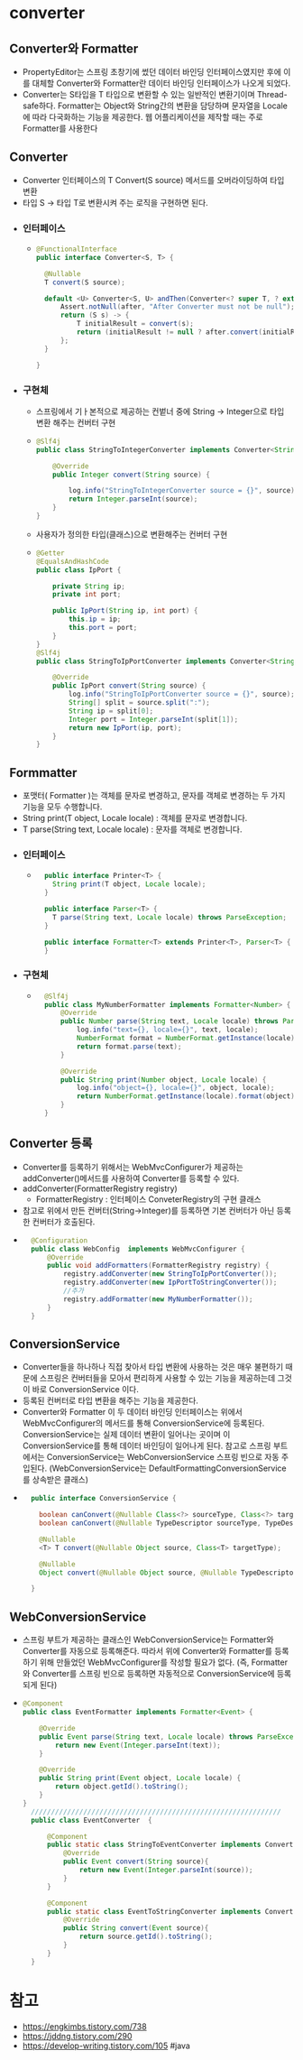 # converter
## Converter와 Formatter
- PropertyEditor는 스프링 초창기에 썼던 데이터 바인딩 인터페이스였지만 후에 이를 대체할 Converter와 Formatter란 데이터 바인딩 인터페이스가 나오게 되었다.
- Converter는 S타입을 T 타입으로 변환할 수 있는 일반적인 변환기이며 Thread-safe하다. Formatter는 Object와 String간의 변환을 담당하며 문자열을 Locale에 따라 다국화하는 기능을 제공한다. 웹 어플리케이션을 제작할 때는 주로 Formatter를 사용한다
## Converter
- Converter 인터페이스의 T Convert(S source) 메서드를 오버라이딩하여 타입 변환
- 타입 S -> 타입 T로 변환시켜 주는 로직을 구현하면 된다.
- ### 인터페이스
    - ``` java
      @FunctionalInterface
      public interface Converter<S, T> {

      	@Nullable
      	T convert(S source);

      	default <U> Converter<S, U> andThen(Converter<? super T, ? extends U> after) {
      		Assert.notNull(after, "After Converter must not be null");
      		return (S s) -> {
      			T initialResult = convert(s);
      			return (initialResult != null ? after.convert(initialResult) : null);
      		};
      	}

      }
- ### 구현체
    - 스프링에서 기ㅏ본적으로 제공하는 컨벝너 중에 String -> Integer으로 타입 변환 해주는 컨버터 구현
    - ``` java 
      @Slf4j
      public class StringToIntegerConverter implements Converter<String, Integer> {

          @Override
          public Integer convert(String source) {

              log.info("StringToIntegerConverter source = {}", source);
              return Integer.parseInt(source);
          }
      }
    - 사용자가 정의한 타입(클래스)으로 변환해주는 컨버터 구현
    - ``` java
      @Getter
      @EqualsAndHashCode
      public class IpPort {

          private String ip;
          private int port;

          public IpPort(String ip, int port) {
              this.ip = ip;
              this.port = port;
          }
      }
      @Slf4j
      public class StringToIpPortConverter implements Converter<String, IpPort> {

          @Override
          public IpPort convert(String source) {
              log.info("StringToIpPortConverter source = {}", source);
              String[] split = source.split(":");
              String ip = split[0];
              Integer port = Integer.parseInt(split[1]);
              return new IpPort(ip, port);
          }
      }
## Formmatter
- 포맷터( Formatter )는 객체를 문자로 변경하고, 문자를 객체로 변경하는 두 가지 기능을 모두 수행합니다.
- String print(T object, Locale locale) : 객체를 문자로 변경합니다.
- T parse(String text, Locale locale) : 문자를 객체로 변경합니다.
- ### 인터페이스
  - ``` java 
      public interface Printer<T> {
      	String print(T object, Locale locale);
      }

      public interface Parser<T> {
      	T parse(String text, Locale locale) throws ParseException;
      }

      public interface Formatter<T> extends Printer<T>, Parser<T> {
      }
- ### 구현체
  - ``` java
      @Slf4j
      public class MyNumberFormatter implements Formatter<Number> {
          @Override
          public Number parse(String text, Locale locale) throws ParseException {
              log.info("text={}, locale={}", text, locale);
              NumberFormat format = NumberFormat.getInstance(locale);
              return format.parse(text);
          }

          @Override
          public String print(Number object, Locale locale) {
              log.info("object={}, locale={}", object, locale);
              return NumberFormat.getInstance(locale).format(object);
          }
      }
## Converter 등록
  - Converter를 등록하기 위해서는 WebMvcConfigurer가 제공하는 addConverter()메서드를 사용하여 Converter를 등록할 수 있다.
  - addConverter(FormatterRegistry registry)
     - FormatterRegistry : 인터페이스 ConveterRegistry의 구현 클래스
  - 참고로 위에서 만든 컨버터(String→Integer)를 등록하면 기본 컨버터가 아닌 등록한 컨버터가 호출된다.
  - ``` java
      @Configuration
      public class WebConfig  implements WebMvcConfigurer {
          @Override
          public void addFormatters(FormatterRegistry registry) {
              registry.addConverter(new StringToIpPortConverter());
              registry.addConverter(new IpPortToStringConverter());
              //추가
              registry.addFormatter(new MyNumberFormatter());
          }
      }
## ConversionService
  -  Converter들을 하나하나 직접 찾아서 타입 변환에 사용하는 것은 매우 불편하기 때문에 스프링은 컨버터들을 모아서 편리하게 사용할 수 있는 기능을 제공하는데 그것이 바로 ConversionService 이다.
  - 등록된 컨버터로 타입 변환을 해주는 기능을 제공한다.
  - Converter와 Formatter 이 두 데이터 바인딩 인터페이스는 위에서 WebMvcConfigurer의 메서드를 통해 ConversionService에 등록된다. ConversionService는 실제 데이터 변환이 일어나는 곳이며 이 ConversionService를 통해 데이터 바인딩이 일어나게 된다. 참고로 스프링 부트에서는 ConversionService는 WebConversionService 스프링 빈으로 자동 주입된다. (WebConversionService는 DefaultFormattingConversionService를 상속받은 클래스)
  - ``` java
      public interface ConversionService {

      	boolean canConvert(@Nullable Class<?> sourceType, Class<?> targetType);
      	boolean canConvert(@Nullable TypeDescriptor sourceType, TypeDescriptor targetType);

      	@Nullable
      	<T> T convert(@Nullable Object source, Class<T> targetType);

      	@Nullable
      	Object convert(@Nullable Object source, @Nullable TypeDescriptor sourceType, TypeDescriptor targetType);

      }
## WebConversionService
- 스프링 부트가 제공하는 클래스인 WebConversionService는 Formatter와 Converter를 자동으로 등록해준다. 따라서 위에 Converter와 Formatter를 등록하기 위해 만들었던 WebMvcConfigurer를 작성할 필요가 없다. (즉, Formatter와 Converter를 스프링 빈으로 등록하면 자동적으로 ConversionService에 등록되게 된다)
- ``` java
  @Component
  public class EventFormatter implements Formatter<Event> {

      @Override
      public Event parse(String text, Locale locale) throws ParseException {
          return new Event(Integer.parseInt(text));
      }

      @Override
      public String print(Event object, Locale locale) {
          return object.getId().toString();
      }
  }
    //////////////////////////////////////////////////////////////
    public class EventConverter  {

        @Component
        public static class StringToEventConverter implements Converter<String, Event> {
            @Override
            public Event convert(String source){
                return new Event(Integer.parseInt(source));
            }
        }

        @Component
        public static class EventToStringConverter implements Converter<Event, String>{
            @Override
            public String convert(Event source){
                return source.getId().toString();
            }
        }
    }
# 참고
- https://engkimbs.tistory.com/738
- https://jddng.tistory.com/290
- https://develop-writing.tistory.com/105
#java
